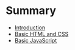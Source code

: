 # Summary

* [Introduction](README.md)
* [Basic HTML and CSS](chapter1.md)
* [Basic JavaScript](basic_javascript.md)

